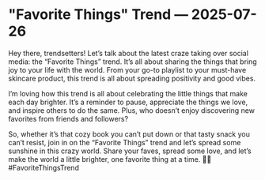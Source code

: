# "Favorite Things" Trend — 2025-07-26

Hey there, trendsetters! Let’s talk about the latest craze taking over social media: the “Favorite Things” trend. It’s all about sharing the things that bring joy to your life with the world. From your go-to playlist to your must-have skincare product, this trend is all about spreading positivity and good vibes.

I’m loving how this trend is all about celebrating the little things that make each day brighter. It’s a reminder to pause, appreciate the things we love, and inspire others to do the same. Plus, who doesn’t enjoy discovering new favorites from friends and followers?

So, whether it’s that cozy book you can’t put down or that tasty snack you can’t resist, join in on the “Favorite Things” trend and let’s spread some sunshine in this crazy world. Share your faves, spread some love, and let’s make the world a little brighter, one favorite thing at a time. 💫🌈 #FavoriteThingsTrend
